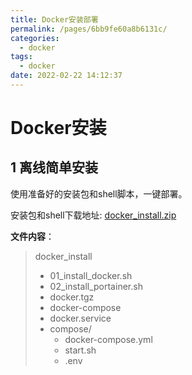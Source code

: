 ```yaml
---
title: Docker安装部署
permalink: /pages/6bb9fe60a8b6131c/
categories: 
  - docker
tags: 
  - docker
date: 2022-02-22 14:12:37
---
```

# Docker安装 

## 1 离线简单安装

使用准备好的安装包和shell脚本，一键部署。

安装包和shell下载地址: [docker_install.zip](http://47.105.133.117:9001/packages/tools/docker_install.zip)

**文件内容**：

> docker_install
>
> * 01_install_docker.sh
> * 02_install_portainer.sh
> * docker.tgz
> * docker-compose
> * docker.service
> * compose/
>   * docker-compose.yml
>   * start.sh
>   * .env

